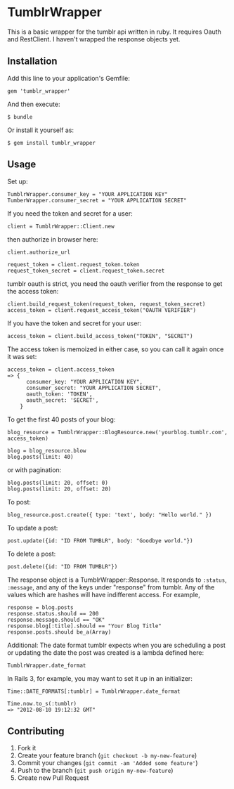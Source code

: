 # TumblrWrapper

This is a basic wrapper for the tumblr api written in ruby. It requires Oauth and RestClient.
I haven't wrapped the response objects yet.

## Installation

Add this line to your application's Gemfile:

    gem 'tumblr_wrapper'

And then execute:

    $ bundle

Or install it yourself as:

    $ gem install tumblr_wrapper

## Usage

Set up:

    TumblrWrapper.consumer_key = "YOUR APPLICATION KEY"
    TumberWrapper.consumer_secret = "YOUR APPLICATION SECRET"

If you need the token and secret for a user:

    client = TumblrWrapper::Client.new

then authorize in browser here:

    client.authorize_url

    request_token = client.request_token.token
    request_token_secret = client.request_token.secret

tumblr oauth is strict, you need the oauth verifier from the response to get the access token:

    client.build_request_token(request_token, request_token_secret)
    access_token = client.request_access_token("OAUTH VERIFIER")

If you have the token and secret for your user:

    access_token = client.build_access_token("TOKEN", "SECRET")

The access token is memoized in either case, so you can call it again once it was set:

    access_token = client.access_token
    => {
          consumer_key: "YOUR APPLICATION KEY",
          consumer_secret: "YOUR APPLICATION SECRET",
          oauth_token: 'TOKEN',
          oauth_secret: 'SECRET',
        }

To get the first 40 posts of your blog:

    blog_resource = TumblrWrapper::BlogResource.new('yourblog.tumblr.com', access_token)

    blog = blog_resource.blow
    blog.posts(limit: 40)

or with pagination:

    blog.posts(limit: 20, offset: 0)
    blog.posts(limit: 20, offset: 20)

To post:

    blog_resource.post.create({ type: 'text', body: "Hello world." })

To update a post:

    post.update({id: "ID FROM TUMBLR", body: "Goodbye world."})

To delete a post:

    post.delete({id: "ID FROM TUMBLR"})

The response object is a TumblrWrapper::Response.
It responds to `:status`, `:message`, and any of the keys under "response" from tumblr.
Any of the values which are hashes will have indifferent access.
For example,

    response = blog.posts
    response.status.should == 200
    response.message.should == "OK"
    response.blog[:title].should == "Your Blog Title"
    response.posts.should be_a(Array)

Additional:
The date format tumblr expects when you are scheduling a post or updating the date the post was created is a lambda defined here:

    TumblrWrapper.date_format

In Rails 3, for example, you may want to set it up in an initializer:

    Time::DATE_FORMATS[:tumblr] = TumblrWrapper.date_format

    Time.now.to_s(:tumblr)
    => "2012-08-10 19:12:32 GMT"

## Contributing

1. Fork it
2. Create your feature branch (`git checkout -b my-new-feature`)
3. Commit your changes (`git commit -am 'Added some feature'`)
4. Push to the branch (`git push origin my-new-feature`)
5. Create new Pull Request
